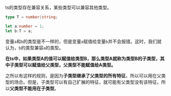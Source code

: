 ts的类型存在兼容关系，某些类型可以兼容其他类型。

```typescript
type T = number|string;

let a:number = 1;
let b:T = a;

```

变量`a`和`b`的类型是不一样的，但是变量`a`赋值给变量`b`并不会报错。这时，我们就认为，`b`的类型兼容`a`的类型。

**在ts中，如果类型A的值可以赋值给类型B，那么类型A就称为类型B的子类型，其中子类型可以赋值给父类型，父类型不能赋值给A类型。**

之所以有这样的规则，是因为**子类型继承了父类型的所有特征**，所以可以用在父类型的场合。但是，子类型可以有自己扩展的特征，就可能有父类型没有该特征，所以**父类型不能用在子类型**。
